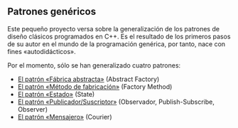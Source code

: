 ## Patrones genéricos

Este pequeño proyecto versa sobre la generalización de los patrones de diseño clásicos programados en C++. Es el resultado de los primeros pasos de su autor en el mundo de la programación genérica, por tanto, nace con fines «autodidácticos».

Por el momento, sólo se han generalizado cuatro patrones:
  - [El patrón «Fábrica abstracta»](doc/ABSTRACT-FACTORY.md) (Abstract Factory)
  - [El patrón «Método de fabricación»](doc/FACTORY-METHOD.md) (Factory Method)
  - [El patrón «Estado»](doc/STATE.md) (State)
  - [El patrón «Publicador/Suscriptor»](doc/PUBLISH-SUBSCRIBE.md) (Observador, Publish-Subscribe, Observer)
  - [El patrón «Mensajero»](doc/COURIER.md) (Courier)

